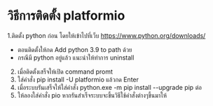 # วิธีการติดตั้ง platformio
1.ติดตั้ง python ก่อน โดยให้เข้าไปที่เว็บ https://www.python.org/downloads/
  - ตอนติดตั้งให้กด Add python 3.9 to path ด้วย
  - กรณีมี python อยู่แล้ว แนะนำให้ทำการ uninstall
  
2. เมื่อติดตั้งเสร็จให้เปิด command promt
3. ใส่คำสั่ง pip install -U platformio แล้วกด Enter
4. เมื่อระบบรันเสร็จให้ใส่คำสั่ง python.exe -m pip install --upgrade pip ต่อ
5. ให้ลองใส่คำสั่ง pio หากรันสำเร็จระบบจะขึ้นวิธีใช้คำสั่งต่างๆขึ้นมาให้
